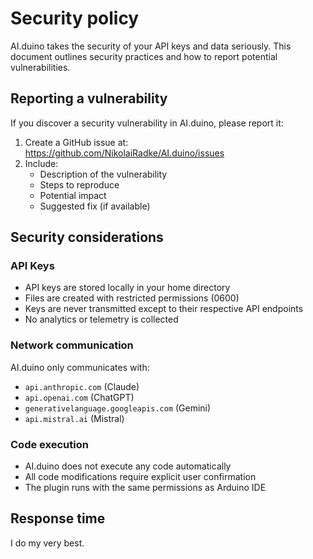 # Security policy

AI.duino takes the security of your API keys and data seriously. This document 
outlines security practices and how to report potential vulnerabilities.

## Reporting a vulnerability

If you discover a security vulnerability in AI.duino, please report it:

1. Create a GitHub issue at: https://github.com/NikolaiRadke/AI.duino/issues
2. Include:
   - Description of the vulnerability
   - Steps to reproduce
   - Potential impact
   - Suggested fix (if available)

## Security considerations

### API Keys

- API keys are stored locally in your home directory
- Files are created with restricted permissions (0600)
- Keys are never transmitted except to their respective API endpoints
- No analytics or telemetry is collected

### Network communication

AI.duino only communicates with:
- `api.anthropic.com` (Claude)
- `api.openai.com` (ChatGPT)  
- `generativelanguage.googleapis.com` (Gemini)
- `api.mistral.ai` (Mistral)

### Code execution

- AI.duino does not execute any code automatically
- All code modifications require explicit user confirmation
- The plugin runs with the same permissions as Arduino IDE

## Response time

I do my very best.
